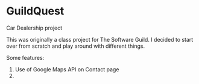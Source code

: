 # GuildQuest
Car Dealership project

This was originally a class project for The Software Guild.  I decided to start over from scratch and play around with different things.

Some features:

1) Use of Google Maps API on Contact page
2) 